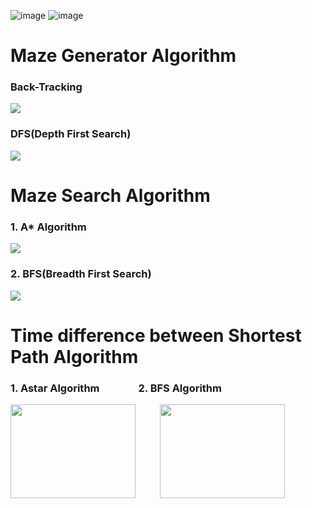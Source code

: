 ![image](https://user-images.githubusercontent.com/95682287/210716691-e70b788b-35fb-4fac-a253-d8d5a57378c1.png)
![image](https://user-images.githubusercontent.com/95682287/210719944-ae969cc1-85c0-451a-b57b-a6082e95e6e9.png)
<h1>Maze Generator Algorithm</h1>
<h3>Back-Tracking</h3>
<image src=https://user-images.githubusercontent.com/95682287/210718673-82fbbb14-5c54-4265-9acc-949ffdfc7f09.png></image>
<h3>DFS(Depth First Search)</h3>
<image src=https://user-images.githubusercontent.com/95682287/210718683-fc394a44-0ad7-4e07-8eaa-af312391d733.png></image>
<h1>Maze Search Algorithm</h1>
<h3>1. A* Algorithm</h3>
<image src=https://user-images.githubusercontent.com/95682287/210719839-cd9e61d0-ac3b-4130-aa86-c5392d1090e2.png></image>
<h3>2. BFS(Breadth First Search)</h3>
<image src=https://user-images.githubusercontent.com/95682287/210719886-c970e8fb-e00c-47de-beca-fa5e0779980b.png></image>
<h1>Time difference between Shortest Path Algorithm</h1>
<h3>1. Astar Algorithm&nbsp;&nbsp;&nbsp;&nbsp;&nbsp;&nbsp;&nbsp;&nbsp;&nbsp;&nbsp;&nbsp;&nbsp;&nbsp;&nbsp;&nbsp;&nbsp;2. BFS Algorithm</h3>
<div>
<image src=https://user-images.githubusercontent.com/95682287/210721276-db76e1d7-6d5a-47c7-8fdf-84fe0d9d6e83.png style="width:200px;height:150px;"></image>
  &nbsp;&nbsp;&nbsp;&nbsp;&nbsp;&nbsp;&nbsp;&nbsp;
<image src=https://user-images.githubusercontent.com/95682287/210721267-cfd471e9-0ea8-4a89-beda-da12c7e6c13e.png style="width:200px;height:150px;"></image>
</div>
